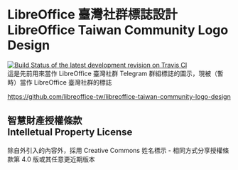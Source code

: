 # LibreOffice 臺灣社群標誌設計<br>LibreOffice Taiwan Community Logo Design
[![Build Status of the latest development revision on Travis CI](https://travis-ci.org/libreoffice-tw/libreoffice-taiwan-community-logo-design.svg?branch=master)](https://travis-ci.org/libreoffice-tw/libreoffice-taiwan-community-logo-design)  
這是先前用來當作 LibreOffice 臺灣社群 Telegram 群組標誌的圖示，現被（暫時）當作 LibreOffice 臺灣社群的標誌

<https://github.com/libreoffice-tw/libreoffice-taiwan-community-logo-design>

## 智慧財產授權條款<br>Intelletual Property License
除自外引入的內容外，採用 Creative Commons 姓名標示 - 相同方式分享授權條款第 4.0 版或其任意更近期版本